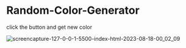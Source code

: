 # Random-Color-Generator
click the button and get new color

![screencapture-127-0-0-1-5500-index-html-2023-08-18-00_02_09](https://github.com/anjanadave/Random-Color-Generator/assets/138798176/513356ef-0292-4b3f-bc20-2f805ec49eee)
